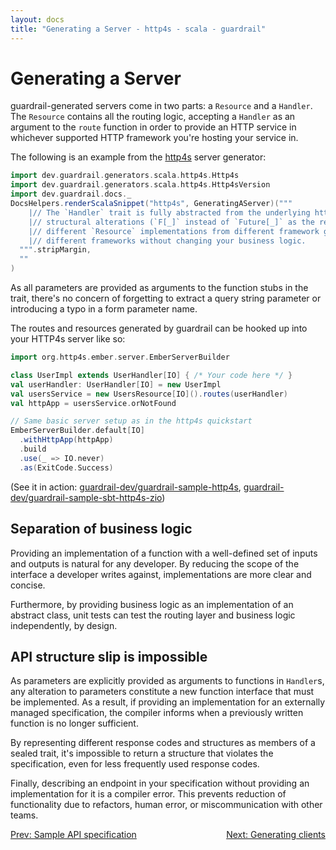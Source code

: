 ```yaml
---
layout: docs
title: "Generating a Server - http4s - scala - guardrail"
---
```


Generating a Server
===================

guardrail-generated servers come in two parts: a `Resource` and a `Handler`. The `Resource` contains all the routing logic, accepting a `Handler` as an argument to the `route` function in order to provide an HTTP service in whichever supported HTTP framework you're hosting your service in.

The following is an example from the [http4s](https://github.com/http4s/http4s) server generator:

```scala mdoc:passthrough
import dev.guardrail.generators.scala.http4s.Http4s
import dev.guardrail.generators.scala.http4s.Http4sVersion
import dev.guardrail.docs._
DocsHelpers.renderScalaSnippet("http4s", GeneratingAServer)("""
    |// The `Handler` trait is fully abstracted from the underlying http framework. As a result, with the exception of some
    |// structural alterations (`F[_]` instead of `Future[_]` as the return type) the same handlers can be used with
    |// different `Resource` implementations from different framework generators. This permits greater compatibility between
    |// different frameworks without changing your business logic.
  """.stripMargin,
  ""
)
```

As all parameters are provided as arguments to the function stubs in the trait, there's no concern of forgetting to extract a query string parameter or introducing a typo in a form parameter name.

The routes and resources generated by guardrail can be hooked up into your HTTP4s server like so:

```scala
import org.http4s.ember.server.EmberServerBuilder

class UserImpl extends UserHandler[IO] { /* Your code here */ }
val userHandler: UserHandler[IO] = new UserImpl
val usersService = new UsersResource[IO]().routes(userHandler)
val httpApp = usersService.orNotFound

// Same basic server setup as in the http4s quickstart
EmberServerBuilder.default[IO]
  .withHttpApp(httpApp)
  .build
  .use(_ => IO.never)
  .as(ExitCode.Success)
```

(See it in action: [guardrail-dev/guardrail-sample-http4s](https://github.com/guardrail-dev/guardrail-sample-http4s), [guardrail-dev/guardrail-sample-sbt-http4s-zio](https://github.com/guardrail-dev/guardrail-sample-sbt-http4s-zio))

Separation of business logic
----------------------------

Providing an implementation of a function with a well-defined set of inputs and outputs is natural for any developer. By reducing the scope of the interface a developer writes against, implementations are more clear and concise.

Furthermore, by providing business logic as an implementation of an abstract class, unit tests can test the routing layer and business logic independently, by design.

API structure slip is impossible
--------------------------------

As parameters are explicitly provided as arguments to functions in `Handler`s, any alteration to parameters constitute a new function interface that must be implemented. As a result, if providing an implementation for an externally managed specification, the compiler informs when a previously written function is no longer sufficient.

By representing different response codes and structures as members of a sealed trait, it's impossible to return a structure that violates the specification, even for less frequently used response codes.

Finally, describing an endpoint in your specification without providing an implementation for it is a compiler error. This prevents reduction of functionality due to refactors, human error, or miscommunication with other teams.

<span style="float: left">[Prev: Sample API specification](sample-api-specification)</span>
<span style="float: right">[Next: Generating clients](generating-clients)</span>

